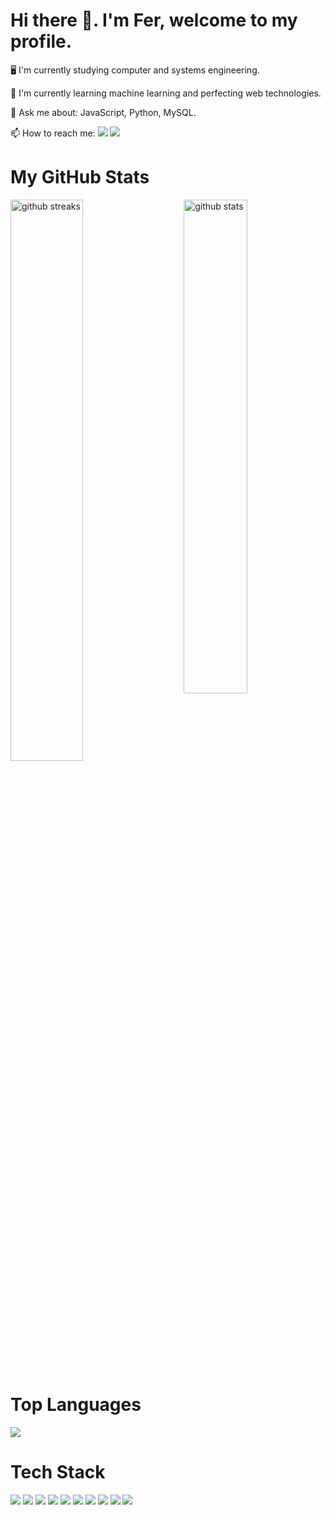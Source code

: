 <h1>Hi there 👋. I'm Fer, welcome to my profile.</h1>
<p>🖥️ I'm currently studying computer and systems engineering.</p>
<p>🤖 I'm currently learning machine learning and perfecting web technologies.</p>
<p>💬 Ask me about: JavaScript, Python, MySQL.</p>
<p>📫 How to reach me: <a href="mailto:ferrafterminador@gmail.com?subject=Informacion"><img src="https://img.shields.io/badge/-GMAIL-d1392e?logo=gmail&logoColor=white&style=flat"/></a>
<a href="https://www.linkedin.com/in/jos%C3%A9-fernando-ju%C3%A1rez-mench%C3%BA-459580201/"><img src="https://img.shields.io/badge/-Linkedln-blue?logo=Linkedin&logoColor=white&style=flat"/></a></p>
<h1><b>My GitHub Stats</b></h1>
<img src="https://github-readme-stats.vercel.app/api?username=Rafterminador&show_icons=true&theme=gotham" alt="github stats" width="45%" align="right"/>
<img src="https://github-readme-streak-stats.herokuapp.com/?user=Rafterminador&theme=dark" width="48%" alt="github streaks">
<h1><b>Top Languages</b></h1>
 <img src="https://github-readme-stats.vercel.app/api/top-langs/?username=Rafterminador&layout=compact">
<h1>Tech Stack</h1>
<p><img src="https://img.shields.io/badge/-HTML5-d95725?logo=HTML5&logoColor=white&style=flat"/>
<img src="https://img.shields.io/badge/-CSS-1e81c2?logo=CSS&logoColor=white&style=flat"/>
<img src="https://img.shields.io/badge/-JavaScript-f7e018?logo=javascript&logoColor=black&style=flat"/>
<img src="https://img.shields.io/badge/-Bootstrap-5d3c7f?logo=Bootstrap&logoColor=white&style=flat"/>
<img src="https://img.shields.io/badge/-Git-e6421c?logo=git&logoColor=white&style=flat"/>
<img src="https://img.shields.io/badge/-NodeJs-648c1d?logo=git&logoColor=white&style=flat"/>
<img src="https://img.shields.io/badge/-Python-3a5f7c?logo=Python&logoColor=white&style=flat"/>
<img src="https://img.shields.io/badge/-Java-e41819?logo=Java&logoColor=white&style=flat"/>
<img src="https://img.shields.io/badge/-MySQL-244a64?logo=MySQL&logoColor=white&style=flat"/>
<img src="https://img.shields.io/badge/-React-2D2D2D?logo=React&logoColor=00D8FF&style=flat"/>
</p>

